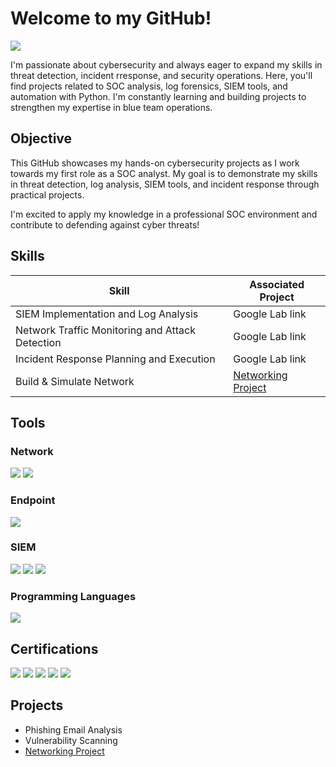# Welcome to my GitHub!
<a href="https://www.linkedin.com/in/georginaemorris/"><img src="https://img.shields.io/badge/-LinkedIn-0072b1?&style=for-the-badge&logo=linkedin&logoColor=white" /></a>

I'm passionate about cybersecurity and always eager to expand my skills in threat detection, incident rresponse, and security operations. Here, you'll find projects related to SOC analysis, log forensics, SIEM tools, and automation with Python. I'm constantly learning and building projects to strengthen my expertise in blue team operations.

## Objective

This GitHub showcases my hands-on cybersecurity projects as I work towards my first role as a SOC analyst. My goal is to demonstrate my skills in threat detection, log analysis, SIEM tools, and incident response through practical projects.

I'm excited to apply my knowledge in a professional SOC environment and contribute to defending against cyber threats!

## Skills

| Skill                                         | Associated Project         |
|-----------------------------------------------|----------------------------|
| SIEM Implementation and Log Analysis          | Google Lab link|
| Network Traffic Monitoring and Attack Detection | Google Lab link|
| Incident Response Planning and Execution      | Google Lab link|
| Build & Simulate Network                      |<a href="https://github.com/magtaff/Network-Topology">Networking Project</a>|

## Tools

### Network

<div>
    <img src="https://img.shields.io/badge/-Wireshark-1679A7?&style=for-the-badge&logo=Wireshark&logoColor=white" />
    <img src="https://img.shields.io/badge/-Suricata-EF3B2D?&style=for-the-badge&logo=Suricata&logoColor=white" />
</div>

### Endpoint

<div>
    <img src="https://img.shields.io/badge/-Velociraptor-4B275F?&style=for-the-badge&logo=Velociraptor&logoColor=white" />
</div>

### SIEM

<div>
    <img src="https://img.shields.io/badge/-Microsoft_Sentinel-0078D4?&style=for-the-badge&logo=Microsoft&logoColor=white" />
    <img src="https://img.shields.io/badge/-Splunk-000000?&style=for-the-badge&logo=Splunk&logoColor=white" />
    <img src="https://img.shields.io/badge/-Elastic-005571?&style=for-the-badge&logo=Elastic&logoColor=white" />
</div>

### Programming Languages

<div>
    <img src="https://img.shields.io/badge/Python-3776AB?&style=for-the-badge&logo=python&logoColor=white" />
</div>

## Certifications

<div>
<img src="https://img.shields.io/badge/-Security%2B-FF0000?&style=for-the-badge&logo=CompTIA&logoColor=white" />
<img src="https://img.shields.io/badge/-Network%2B-007ACC?&style=for-the-badge&logo=CompTIA&logoColor=white" />
<img src="https://img.shields.io/badge/-GRC%20Mastery-00A36C?&style=for-the-badge&logo=Security&logoColor=white" />
<img src="https://img.shields.io/badge/Microsoft%20AZ--900-0078D4?&style=for-the-badge&logo=microsoft&logoColor=white" />
<img src="https://img.shields.io/badge/-Google Cybersecurity-4285F4?&style=for-the-badge&logo=Google&logoColor=white" />
</div>

## Projects

- Phishing Email Analysis
- Vulnerability Scanning
- <a href="https://github.com/magtaff/Network-Topology">Networking Project</a>
